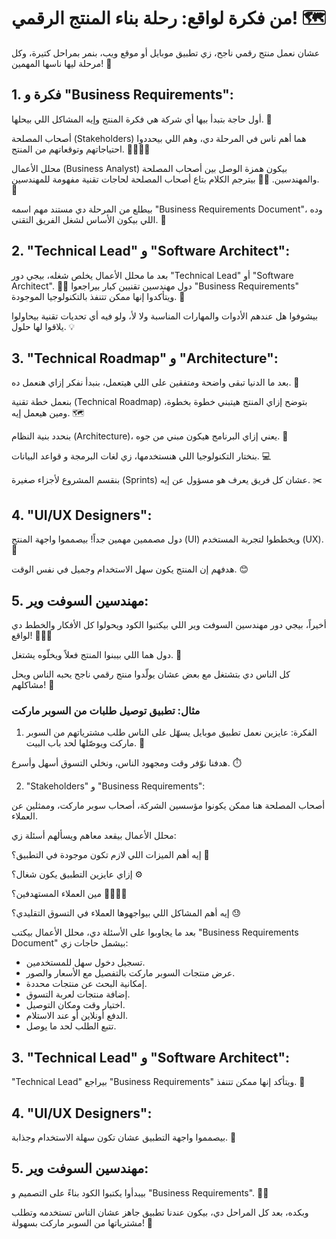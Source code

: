 # من فكرة لواقع: رحلة بناء المنتج الرقمي! 🗺️

عشان نعمل منتج رقمي ناجح، زي تطبيق موبايل أو موقع ويب، بنمر بمراحل كتيرة، وكل مرحلة ليها ناسها المهمين! 🤝

## 1. فكرة و "Business Requirements":

أول حاجة بتبدأ بيها أي شركة هي فكرة المنتج وإيه المشاكل اللي بيحلها. 🤔

أصحاب المصلحة (Stakeholders) هما أهم ناس في المرحلة دي، وهم اللي بيحددوا احتياجاتهم وتوقعاتهم من المنتج. 👨‍💼👩‍💼

محلل الأعمال (Business Analyst) بيكون همزة الوصل بين أصحاب المصلحة والمهندسين. 👨‍💻 بيترجم الكلام بتاع أصحاب المصلحة لحاجات تقنية مفهومة للمهندسين. 📝

بيطلع من المرحلة دي مستند مهم اسمه "Business Requirements Document"، وده اللي بيكون الأساس لشغل الفريق التقني. 📑

## 2. "Technical Lead" و "Software Architect":

بعد ما محلل الأعمال يخلص شغله، بيجي دور "Technical Lead" أو "Software Architect". 👨‍🔧 دول مهندسين تقنيين كبار بيراجعوا "Business Requirements" ويتأكدوا إنها ممكن تتنفذ بالتكنولوجيا الموجودة. 🧐

بيشوفوا هل عندهم الأدوات والمهارات المناسبة ولا لأ، ولو فيه أي تحديات تقنية بيحاولوا يلاقوا لها حلول. 💡

## 3. "Technical Roadmap" و "Architecture":

بعد ما الدنيا تبقى واضحة ومتفقين على اللي هيتعمل، بنبدأ نفكر إزاي هنعمل ده. 🤔

بنعمل خطة تقنية (Technical Roadmap) بتوضح إزاي المنتج هيتبني خطوة بخطوة، ومين هيعمل إيه. 🗺️

بنحدد بنية النظام (Architecture)، يعني إزاي البرنامج هيكون مبني من جوه. 🧱

بنختار التكنولوجيا اللي هنستخدمها، زي لغات البرمجة و قواعد البيانات. 💻

بنقسم المشروع لأجزاء صغيرة (Sprints) عشان كل فريق يعرف هو مسؤول عن إيه. ✂️

## 4. "UI/UX Designers":

دول مصممين مهمين جداً! بيصمموا واجهة المنتج (UI) ويخططوا لتجربة المستخدم (UX). 🎨

هدفهم إن المنتج يكون سهل الاستخدام وجميل في نفس الوقت. 😊

## 5. مهندسين السوفت وير:

أخيراً، بيجي دور مهندسين السوفت وير اللي بيكتبوا الكود ويحولوا كل الأفكار والخطط دي لواقع! 👨‍💻✨

دول هما اللي بيبنوا المنتج فعلاً ويخلّوه يشتغل. 💪

كل الناس دي بتشتغل مع بعض عشان يولّدوا منتج رقمي ناجح يحبه الناس ويحل مشاكلهم! 🎉

### مثال: تطبيق توصيل طلبات من السوبر ماركت

1. الفكرة:
عايزين نعمل تطبيق موبايل يسهّل على الناس طلب مشترياتهم من السوبر ماركت ويوصّلها لحد باب البيت. 🛒

هدفنا نوّفر وقت ومجهود الناس، ونخلي التسوق أسهل وأسرع. ⏱️

2. "Stakeholders" و "Business Requirements":

أصحاب المصلحة هنا ممكن يكونوا مؤسسين الشركة، أصحاب سوبر ماركت، وممثلين عن العملاء.

محلل الأعمال بيقعد معاهم ويسألهم أسئلة زي:

إيه أهم الميزات اللي لازم تكون موجودة في التطبيق؟ 🤔

إزاي عايزين التطبيق يكون شغال؟ ⚙️

مين العملاء المستهدفين؟ 👨‍👩‍👧‍👦

إيه أهم المشاكل اللي بيواجهوها العملاء في التسوق التقليدي؟ 😓

بعد ما يجاوبوا على الأسئلة دي، محلل الأعمال بيكتب "Business Requirements Document" بيشمل حاجات زي:

* تسجيل دخول سهل للمستخدمين.
* عرض منتجات السوبر ماركت بالتفصيل مع الأسعار والصور.
* إمكانية البحث عن منتجات محددة.
* إضافة منتجات لعربة التسوق.
* اختيار وقت ومكان التوصيل.
* الدفع أونلاين أو عند الاستلام.
* تتبع الطلب لحد ما يوصل.

## 3. "Technical Lead" و "Software Architect":

"Technical Lead" بيراجع "Business Requirements" ويتأكد إنها ممكن تتنفذ. 🧐

## 4. "UI/UX Designers":

بيصمموا واجهة التطبيق عشان تكون سهلة الاستخدام وجذابة. 🎨

## 5. مهندسين السوفت وير:

بيبدأوا يكتبوا الكود بناءً على التصميم و "Business Requirements". 👨‍💻

وبكده، بعد كل المراحل دي، بيكون عندنا تطبيق جاهز عشان الناس تستخدمه وتطلب مشترياتها من السوبر ماركت بسهولة! 🥳